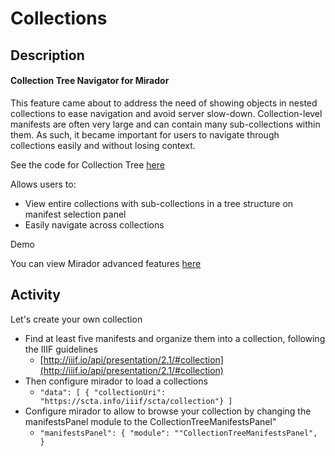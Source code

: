 # Collections

## Description

#### Collection Tree Navigator for Mirador

This feature came about to address the need of showing objects in nested collections to ease navigation and avoid server slow-down. Collection-level manifests are often very large and can contain many sub-collections within them. As such, it became important for users to navigate through collections easily and without losing context.

See the code for Collection Tree [here](https://github.com/utlib/mirador/tree/develop_collection_tree_lazy)

Allows users to:

- View entire collections with sub-collections in a tree structure on manifest selection panel
- Easily navigate across collections

Demo

You can view Mirador advanced features [here](http://projectmirador.org/demo/advanced_features.html)


## Activity

Let's create your own collection

* Find at least five manifests and organize them into a collection, following the IIIF guidelines
  * [http://iiif.io/api/presentation/2.1/#collection](http://iiif.io/api/presentation/2.1/#collection)
* Then configure mirador to load a collections
  * `"data": [
      { "collectionUri": "https://scta.info/iiif/scta/collection"}
    ]`
* Configure mirador to allow to browse your collection by changing the manifestsPanel module to the CollectionTreeManifestsPanel"
  * `"manifestsPanel": {
      "module": ""CollectionTreeManifestsPanel",
      }`
